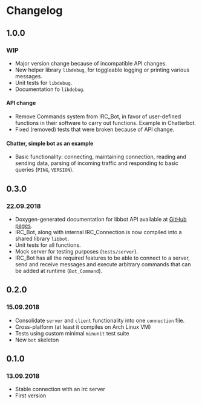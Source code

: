 # Changelog

## 1.0.0
### WIP
* Major version change because of incompatible API changes.
* New helper library `libdebug`, for toggleable logging or printing various
  messages.
* Unit tests for `libdebug`.
* Documentation fo `libdebug`.
#### API change
* Remove Commands system from IRC_Bot, in favor of user-defined functions in 
  their software to carry out functions. Example in Chatterbot.
* Fixed (removed) tests that were broken because of API change.
#### Chatter, simple bot as an example
* Basic functionality: connecting, maintaining connection, reading and sending
  data, parsing of incoming traffic and responding to basic queries (`PING`,
  `VERSION`).

## 0.3.0
### 22.09.2018
* Doxygen-generated documentation for libbot API available at 
  [GitHub pages](https://makos.github.io/ircbot.c/index.html).
* IRC_Bot, along with internal IRC_Connection is now compiled into a shared 
  library `libbot`.
* Unit tests for all functions.
* Mock server for testing purposes (`tests/server`).
* IRC_Bot has all the required features to be able to connect to a server, send 
  and receive messages and execute arbitrary commands that can be added at 
  runtime (`Bot_Command`).

## 0.2.0 
### 15.09.2018
* Consolidate `server` and `client` functionality into one `connection` file.
* Cross-platform (at least it compiles on Arch Linux VM)
* Tests using custom minimal `minunit` test suite
* New `bot` skeleton

## 0.1.0 
### 13.09.2018
* Stable connection with an irc server
* First version
